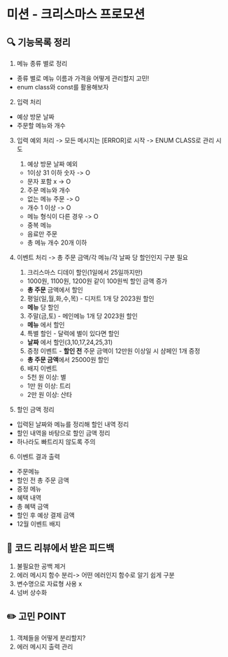 # 미션 - 크리스마스 프로모션

## 🔍 기능목록 정리
1. 메뉴 종류 별로 정리
- 종류 별로 메뉴 이름과 가격을 어떻게 관리할지 고민!
- enum class와 const를 활용해보자

2. 입력 처리
- 예상 방문 날짜
- 주문할 메뉴와 개수

3. 입력 예외 처리 -> 모든 메시지는 [ERROR]로 시작
-> ENUM CLASS로 관리 시도
    1. 예상 방문 날짜 예외
    - 1이상 31 이하 숫자 -> O
    - 문자 포함 x -> O
    2. 주문 메뉴와 개수
    - 없는 메뉴 주문 -> O 
    - 개수 1 이상 -> O
    - 메뉴 형식이 다른 경우 -> O
    - 중복 메뉴
    - 음료만 주문
    - 총 메뉴 개수 20개 이하
   

4. 이벤트 처리 -> 총 주문 금액/각 메뉴/각 날짜 당 할인인지 구분 필요
   1. 크리스마스 디데이 할인(1일에서 25일까지만)
   - 1000원, 1100원, 1200원 같이 100원씩 할인 금액 증가
   - **총 주문** 금액에서 할인
   2. 평일(일,월,화,수,목) - 디저트 1개 당 2023원 할인
   - **메뉴** 당 할인
   3. 주말(금,토) - 메인메뉴 1개 당 2023원 할인
   - **메뉴** 에서 할인
   4. 특별 할인 - 달력에 별이 있다면 할인
   - **날짜** 에서 할인(3,10,17,24,25,31)
   5. 증정 이벤트 - **할인 전** 주문 금액이 12만원 이상일 시 샴페인 1개 증정
   - **총 주문 금액**에서 25000원 할인
   6. 배지 이벤트
    - 5천 원 이상: 별
    - 1만 원 이상: 트리
    - 2만 원 이상: 산타
   

5. 할인 금액 정리
- 입력된 날짜와 메뉴를 정리해 할인 내역 정리
- 할인 내역을 바탕으로 할인 금액 정리
- 하나라도 빠트리지 않도록 주의

6. 이벤트 결과 출력
- 주문메뉴
- 할인 전 총 주문 금액
- 증정 메뉴
- 혜택 내역
- 총 혜택 금액
- 할인 후 예상 결제 금액
- 12월 이벤트 배지

## 🚀 코드 리뷰에서 받은 피드백 
1. 불필요한 공백 제거
2. 에러 메시지 함수 분리-> 어떤 에러인지 함수로 알기 쉽게 구분
3. 변수명으로 자료형 사용 x 
4. 넘버 상수화

## ✏️ 고민 POINT
1. 객체들을 어떻게 분리할지?
2. 에러 메시지 출력 관리

